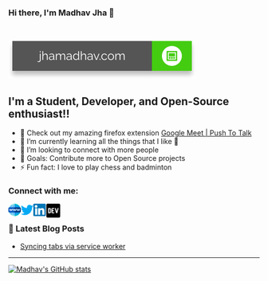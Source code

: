 ### Hi there, I'm Madhav Jha 👋
<br>

[![Website](./media/website.svg)](https://jhamadhav.com) 


## I'm a Student, Developer, and Open-Source enthusiast!!

- 🔭 Check out my amazing firefox extension [Google Meet | Push To Talk](https://addons.mozilla.org/en-US/firefox/addon/google-push-to-talk/)
- 🌱 I’m currently learning all the things that I like 🤣
- 👯 I’m looking to connect with more people
- 🥅 Goals: Contribute more to Open Source projects
- ⚡ Fun fact: I love to play chess and badminton <br>


### Connect with me:

[<img align="left" alt="jhamadhav.com" width="25px" src="./media/logos/website.svg" />](https://jhamadhav.com)
[<img align="left" alt="jhamadhav28 | Twitter" width="25px" src="./media/logos/twitter.svg" />](https://twitter.com/jhamadhav28)
[<img align="left" alt="jhamadhav | LinkedIn" width="25px" src="./media/logos/linkedin.svg" />](https://www.linkedin.com/in/jhamadhav/)
[<img align="left" alt="jhamadhav | LinkedIn" width="30px" src="./media/logos/dev.svg" />](https://dev.to/jhamadhav/) <br>


### 📕 Latest Blog Posts

<!-- BLOG-POST-LIST:START -->
- [Syncing tabs via service worker](https://dev.to/jhamadhav/syncing-tabs-via-service-worker-ep7)
<!-- BLOG-POST-LIST:END -->

---

[![Madhav's GitHub stats](https://github-readme-stats.vercel.app/api?username=jhamadhav)](https://github.com/anuraghazra/github-readme-stats)
